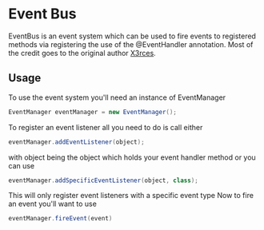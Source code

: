 # Event Bus
EventBus is an event system which can be used to fire events to registered methods via registering the use of the @EventHandler annotation.
Most of the credit goes to the original author [X3rces](https://github.com/X3rces/EventBus).

## Usage
To use the event system you'll need an instance of EventManager<br />
```java
EventManager eventManager = new EventManager();
```

To register an event listener all you need to do is call either<br />
```java
eventManager.addEventListener(object);
```

with object being the object which holds your event handler method
or you can use  
```java
eventManager.addSpecificEventListener(object, class);
```
This will only register event listeners with a specific event type
Now to fire an event you'll want to use  
```java
eventManager.fireEvent(event)
```